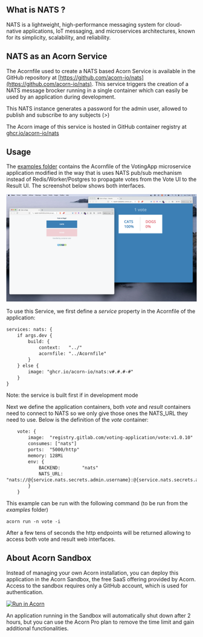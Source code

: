 ## What is NATS ?

NATS is a lightweight, high-performance messaging system for cloud-native applications, IoT messaging, and microservices architectures, known for its simplicity, scalability, and reliability.

## NATS as an Acorn Service

The Acornfile used to create a NATS based Acorn Service is available in the GitHub repository at [https://github.com/acorn-io/nats](https://github.com/acorn-io/nats). This service triggers the creation of a NATS message brocker running in a single container which can easily be used by an application during development.

This NATS instance generates a password for the admin user, allowed to publish and subscribe to any subjects (*>*)

The Acorn image of this service is hosted in GitHub container registry at [ghcr.io/acorn-io/nats](ghcr.io/acorn-io/nats)

## Usage

The [examples folder](https://github.com/acorn-io/nats/tree/main/examples) contains the Acornfile of the VotingApp microservice application modified in the way that is uses NATS pub/sub mechanism instead of Redis/Worker/Postgres to propagate votes from the Vote UI to the Result UI. The screenshot below shows both interfaces.

![UI](./examples/images/ui.png)

To use this Service, we first define a *service* property in the Acornfile of the application:

```
services: nats: {
	if args.dev {
		build: {
			context:   "../"
			acornfile: "../Acornfile"
		}
	} else {
		image: "ghcr.io/acorn-io/nats:v#.#.#-#"
	}
}
```

Note: the service is built first if in development mode

Next we define the application containers, both *vote* and *result* containers need to connect to NATS so we only give those ones the NATS_URL they need to use. Below is the definition of the *vote* container:

```
	vote: {
		image:  "registry.gitlab.com/voting-application/vote:v1.0.10"
		consumes: ["nats"]
		ports:  "5000/http"
		memory: 128Mi
		env: {
			BACKEND:        "nats"
			NATS_URL: "nats://@{service.nats.secrets.admin.username}:@{service.nats.secrets.admin.password}@nats:4222"
		}
	}
```

This example can be run with the following command (to be run from the *examples* folder)

```
acorn run -n vote -i
```

After a few tens of seconds the http endpoints will be returned allowing to access both vote and result web interfaces.

## About Acorn Sandbox

Instead of managing your own Acorn installation, you can deploy this application in the Acorn Sandbox, the free SaaS offering provided by Acorn. Access to the sandbox requires only a GitHub account, which is used for authentication.

[![Run in Acorn](https://acorn.io/v1-ui/run/badge?image=ghcr.io+acorn-io+nats+examples:v%23.%23.%23-%23)](https://acorn.io/run/ghcr.io/acorn-io/nats/examples:v%23.%23.%23-%23)

An application running in the Sandbox will automatically shut down after 2 hours, but you can use the Acorn Pro plan to remove the time limit and gain additional functionalities.